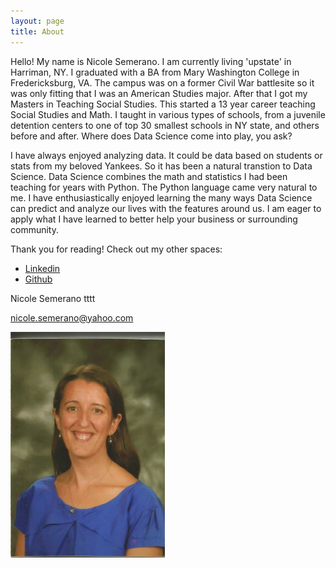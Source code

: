 ```yaml
---
layout: page
title: About
---
```


<p class="message">
Hello!  My name is Nicole Semerano.  I am currently living 'upstate' in Harriman, NY.  I graduated with a BA from Mary Washington College in Fredericksburg, VA.  The campus was on a former Civil War battlesite so it was only fitting that I was an American Studies major.  After that I got my Masters in Teaching Social Studies.  This started a 13 year career teaching Social Studies and Math.  I taught in various types of schools, from a juvenile detention centers to one of top 30 smallest schools in NY state, and others before and after.  Where does Data Science come into play, you ask?  
</p>

<p class="message">
I have always enjoyed analyzing data.  It could be data based on students or stats from my beloved Yankees. So it has been a natural transtion to Data Science.  Data Science combines the math and statistics I had been teaching for years with Python.  The Python language came very natural to me.  I have enthusiastically enjoyed learning the many ways Data Science can predict and analyze our lives with the features around us. I am eager to apply what I have learned to better help your business or surrounding community.  
</p>

Thank you for reading!  Check out my other spaces:


* [Linkedin](https://www.linkedin.com/in/nicole-semerano/)
* [Github](https://github.com/nicolesemerano)

Nicole Semerano tttt

nicole.semerano@yahoo.com

<div style="text-align:left"><img src="RCS.jpg" alt="RCS school photo." width = "247" height = "361"></div>


